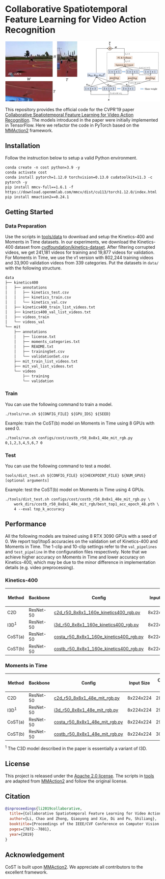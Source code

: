 Collaborative Spatiotemporal Feature Learning for Video Action Recognition
==========================================================================

![CoST Teaser](CoST_teaser.png)

This repository provides the official code for the CVPR'19 paper [Collaborative Spatiotemporal Feature Learning for Video Action Recognition](https://openaccess.thecvf.com/content_CVPR_2019/papers/Li_Collaborative_Spatiotemporal_Feature_Learning_for_Video_Action_Recognition_CVPR_2019_paper.pdf). The models introduced in the paper were initially implemented in TensorFlow. Here we refactor the code in PyTorch based on the [MMAction2](https://github.com/open-mmlab/mmaction2/) framework.

## Installation

Follow the instruction below to setup a valid Python environment.

```shell
conda create -n cost python=3.9 -y
conda activate cost
conda install pytorch=1.12.0 torchvision=0.13.0 cudatoolkit=11.3 -c pytorch -y
pip install mmcv-full==1.6.1 -f https://download.openmmlab.com/mmcv/dist/cu113/torch1.12.0/index.html
pip install mmaction2==0.24.1
```

## Getting Started

### Data Preparation

Use the scripts in [tools/data](tools/data) to download and setup the Kinetics-400 and Moments in Time datasets. In our experiments, we download the Kinetics-400 dataset from [cvdfoundation/kinetics-dataset](https://github.com/cvdfoundation/kinetics-dataset). After filtering corrupted videos, we get 241,181 videos for training and 19,877 videos for validation. For Moments in Time, we use the v1 version with 802,244 training videos and 33,900 validation videos from 339 categories. Put the datasets in `data/` with the following structure.

```
data
├── kinetics400
│   ├── annotations
│   │   ├── kinetics_test.csv
│   │   ├── kinetics_train.csv
│   │   └── kinetics_val.csv
│   ├── kinetics400_train_list_videos.txt
│   ├── kinetics400_val_list_videos.txt
│   ├── videos_train
│   └── videos_val
└── mit
    ├── annotations
    │   ├── license.txt
    │   ├── moments_categories.txt
    │   ├── README.txt
    │   ├── trainingSet.csv
    │   └── validationSet.csv
    ├── mit_train_list_videos.txt
    ├── mit_val_list_videos.txt
    └── videos
        ├── training
        └── validation
```

### Train

You can use the following command to train a model.

```shell
./tools/run.sh ${CONFIG_FILE} ${GPU_IDS} ${SEED}
```

Example: train the CoST(b) model on Moments in Time using 8 GPUs with seed 0.

```shell
./tools/run.sh configs/cost/costb_r50_8x8x1_48e_mit_rgb.py 0,1,2,3,4,5,6,7 0
```

### Test

You can use the following command to test a model.

```shell
tools/dist_test.sh ${CONFIG_FILE} ${CHECKPOINT_FILE} ${NUM_GPUS} [optional arguments]
```

Example: test the CoST(b) model on Moments in Time using 4 GPUs.

```shell
./tools/dist_test.sh configs/cost/costb_r50_8x8x1_48e_mit_rgb.py \
    work_dirs/costb_r50_8x8x1_48e_mit_rgb/best_top1_acc_epoch_48.pth \
    4 --eval top_k_accuracy
```

## Performance

All the following models are trained using 8 RTX 3090 GPUs with a seed of 0. We report top1/top5 accuracies on the validation set of Kinetics-400 and Moments in Time. The 1-clip and 10-clip settings refer to the `val_pipelines` and `test_pipeline` in the configuration files respectively. Note that we achieve higher accuracy on Moments in Time and lower accuracy on Kinetics-400, which may be due to the minor difference in implementation details (e.g. video preprocessing).

### Kinetics-400

| Method | Backbone | Config | Input Size | Our Acc (1 clip) | Our Acc (10 clips) | Paper Acc (10 clips) |
|--------|----------|--------|------------|------------------|--------------------|----------------------|
| C2D | ResNet-50 | [c2d_r50_8x8x1_160e_kinetics400_rgb.py](configs/c2d/c2d_r50_8x8x1_160e_kinetics400_rgb.py) | 8x224x224 | 66.03/85.63 | 72.28/89.99 | 71.5/89.8 |
| I3D<sup>1</sup> | ResNet-50 | [i3d_r50_8x8x1_160e_kinetics400_rgb.py](configs/i3d/i3d_r50_8x8x1_160e_kinetics400_rgb.py) | 8x224x224 | 66.86/86.17 | 73.40/90.91 | 73.3/90.4 |
| CoST(a) | ResNet-50 | [costa_r50_8x8x1_160e_kinetics400_rgb.py](configs/cost/costa_r50_8x8x1_160e_kinetics400_rgb.py) | 8x224x224 | 66.20/86.13 | 72.89/90.46 | 73.6/90.8 |
| CoST(b) | ResNet-50 | [costb_r50_8x8x1_160e_kinetics400_rgb.py](configs/cost/costb_r50_8x8x1_160e_kinetics400_rgb.py) | 8x224x224 | 66.90/86.25 | 73.85/90.98 | 74.1/91.2 |

### Moments in Time

| Method | Backbone | Config | Input Size | Our Acc (1 clip) | Our Acc (10 clips) | Paper Acc (10 clips) |
|--------|----------|--------|------------|------------------|--------------------|----------------------|
| C2D | ResNet-50 | [c2d_r50_8x8x1_48e_mit_rgb.py](configs/c2d/c2d_r50_8x8x1_48e_mit_rgb.py) | 8x224x224 | 28.21/54.65 | 30.17/56.75 | 27.9/54.6 |
| I3D<sup>1</sup> | ResNet-50 | [i3d_r50_8x8x1_48e_mit_rgb.py](configs/i3d/i3d_r50_8x8x1_48e_mit_rgb.py) | 8x224x224 | 29.27/56.13 | 31.04/58.28 | 29.0/55.3 |
| CoST(a) | ResNet-50 | [costa_r50_8x8x1_48e_mit_rgb.py](configs/cost/costa_r50_8x8x1_48e_mit_rgb.py) | 8x224x224 | 29.10/55.73 | 30.80/57.94 | 29.3/55.8 |
| CoST(b) | ResNet-50 | [costb_r50_8x8x1_48e_mit_rgb.py](configs/cost/costb_r50_8x8x1_48e_mit_rgb.py) | 8x224x224 | 30.23/57.41 | 32.23/59.84 | 30.1/57.2 |

<sup>1</sup> The C3D model described in the paper is essentially a variant of I3D.

## License

This project is released under the [Apache 2.0 license](LICENSE). The scripts in [tools](tools) are adapted from [MMAction2](https://github.com/open-mmlab/mmaction2/) and follow the original license.

## Citation

```BibTeX
@inproceedings{li2019collaborative,
  title={Collaborative Spatiotemporal Feature Learning for Video Action Recognition},
  author={Li, Chao and Zhong, Qiaoyong and Xie, Di and Pu, Shiliang},
  booktitle={Proceedings of the IEEE/CVF Conference on Computer Vision and Pattern Recognition},
  pages={7872--7881},
  year={2019}
}
```

## Acknowledgement

CoST is built upon [MMAction2](https://github.com/open-mmlab/mmaction2/). We appreciate all contributors to the excellent framework.
